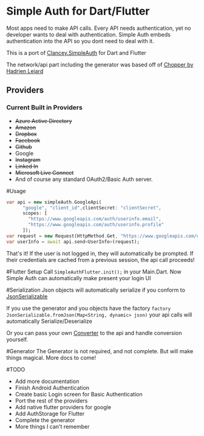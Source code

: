 # Simple Auth for Dart/Flutter
Most apps need to make API calls. Every API needs authentication, yet no developer wants to deal with authentication. Simple Auth embeds authentication into the API so you dont need to deal with it.

This is a port of [Clancey.SimpleAuth](https://github.com/clancey/simpleauth) for Dart and Flutter

The network/api part including the generator was based off of [Chopper by Hadrien Lejard](https://github.com/lejard-h/chopper)

## Providers

### Current Built in Providers

* ~~Azure Active Directory~~
* ~~Amazon~~
* ~~Dropbox~~
* ~~Facebook~~
* ~~Github~~
* Google
* ~~Instagram~~
* ~~Linked In~~
* ~~Microsoft Live Connect~~
* And of course any standard OAuth2/Basic Auth server.


#Usage
```dart
var api = new simpleAuth.GoogleApi(
      "google", "client_id",clientSecret: "clientSecret",
      scopes: [
        "https://www.googleapis.com/auth/userinfo.email",
        "https://www.googleapis.com/auth/userinfo.profile"
      ]);
var request = new Request(HttpMethod.Get, "https://www.googleapis.com/oauth2/v1/userinfo?alt=json");
var userInfo = await api.send<UserInfo>(request);
```
That's it! If the user is not logged in, they will automatically be prompted. If their credentials are cached from a previous session, the api call proceeds!

#Flutter Setup
Call `SimpleAuthFlutter.init();` in your Main.Dart. Now Simple Auth can automatically make present your login UI

#Serialization
Json objects will automatically serialize if you conform to [JsonSerializable](https://github.com/Clancey/simple_auth/blob/master/simple_auth/lib/src/jsonSerializable.dart)

If you use the generator and you objects have the factory `factory JsonSerializable.fromJson(Map<String, dynamic> json)` your api calls will automatically Serialize/Deserialize

Or you can pass your own [Converter](https://github.com/Clancey/simple_auth/blob/master/simple_auth/lib/src/converter.dart) to the api and handle conversion yourself.

#Generator
The Generator is not required, and not complete. But will make things magical. More docs to come!


#TODO
* Add more documentation
* Finish Android Authentication
* Create basic Login screen for Basic Authentication
* Port the rest of the providers
* Add native flutter providers for google
* Add AuthStorage for Flutter
* Complete the generator
* More things I can't remember

